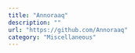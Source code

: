 ```yaml
---
title: "Annoraaq"
description: ""
url: "https://github.com/Annoraaq"
category: "Miscellaneous"
---
```


